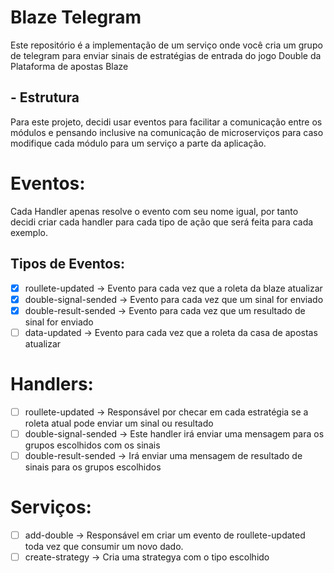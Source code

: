 # Blaze Telegram

Este repositório é a implementação de um serviço onde você cria um grupo de telegram para enviar sinais de estratégias de entrada do jogo Double da Plataforma de apostas Blaze

## - Estrutura

Para este projeto, decidi usar eventos para facilitar a comunicação entre os módulos e pensando inclusive na comunicação de microserviços para caso modifique cada módulo para um serviço a parte da aplicação.

# Eventos:

Cada Handler apenas resolve o evento com seu nome igual, por tanto decidi criar cada handler para cada tipo de ação que será feita para cada exemplo.

## Tipos de Eventos:

- [x] roullete-updated -> Evento para cada vez que a roleta da blaze atualizar
- [x] double-signal-sended -> Evento para cada vez que um sinal for enviado
- [x] double-result-sended -> Evento para cada vez que um resultado de sinal for enviado
- [ ] data-updated -> Evento para cada vez que a roleta da casa de apostas atualizar

# Handlers:

- [ ] roullete-updated -> Responsável por checar em cada estratégia se a roleta atual pode enviar um sinal ou resultado
- [ ] double-signal-sended -> Este handler irá enviar uma mensagem para os grupos escolhidos com os sinais
- [ ] double-result-sended -> Irá enviar uma mensagem de resultado de sinais para os grupos escolhidos

# Serviços:

- [ ] add-double -> Responsável em criar um evento de roullete-updated toda vez que consumir um novo dado.
- [ ] create-strategy -> Cria uma strategya com o tipo escolhido
